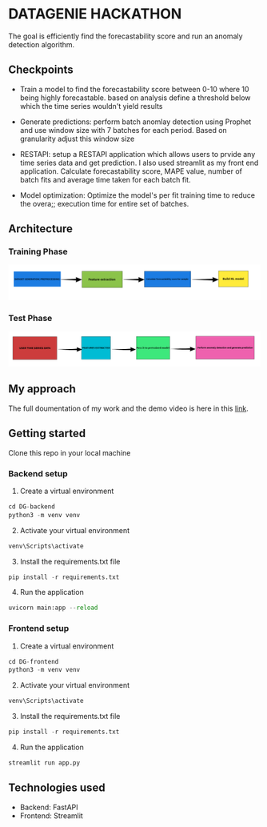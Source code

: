# DATAGENIE HACKATHON

The goal is efficiently find the forecastability score and run an anomaly detection algorithm. 


## Checkpoints
* Train a model to find the forecastability score between 0-10 where 10 being highly forecastable. based on analysis define a threshold below which the time series wouldn't yield results

* Generate predictions: perform batch anomlay detection using Prophet and use window size with 7 batches for each period. Based on granularity adjust this window size

* RESTAPI: setup a RESTAPI application which allows users to prvide any time series data and get prediction. I also used streamlit as my front end application. Calculate forecastability score, MAPE value, number of batch fits and average time taken for each batch fit.

* Model optimization: Optimize the model's per fit training time to reduce the overa;; execution time for entire set of batches. 

## Architecture
### Training Phase
![Training Phase Architecture](photos/arch1.png)

### Test Phase
![Test Phase Architecture](photos/arch2.png)

## My approach
The full doumentation of my work and the demo video is here in this [link](https://drive.google.com/drive/u/1/folders/1Iv1qMObz5P-rUdyPuuuPVe8InvYRSWOR).

## Getting started
Clone this repo in your local machine

### Backend setup
1. Create a virtual environment
```python
cd DG-backend
python3 -m venv venv
```
2. Activate your virtual environment
```python
venv\Scripts\activate
```
3. Install the requirements.txt file
```python
pip install -r requirements.txt
```
4. Run the application
```python
uvicorn main:app --reload
```

### Frontend setup
1. Create a virtual environment
```python
cd DG-frontend
python3 -m venv venv
```
2. Activate your virtual environment
```python
venv\Scripts\activate
```
3. Install the requirements.txt file
```python
pip install -r requirements.txt
```
4. Run the application
```python
streamlit run app.py
```

## Technologies used
* Backend: FastAPI
* Frontend: Streamlit
